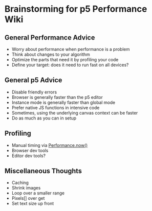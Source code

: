 Brainstorming for p5 Performance Wiki
=====================================

General Performance Advice
--------------------------

-	Worry about performance when performance is a problem
-	Think about changes to your algorithm
-	Optimize the parts that need it by profiling your code
-	Define your target: does it need to run fast on all devices?

General p5 Advice
-----------------

-	Disable friendly errors
-	Browser is generally faster than the p5 editor
-	Instance mode is generally faster than global mode
-	Prefer native JS functions in intensive code
-	Sometimes, using the underlying canvas context can be faster
-	Do as much as you can in setup

Profiling
---------

-	Manual timing via [Performance.now()](https://developer.mozilla.org/en-US/docs/Web/API/Performance/now)
-	Browser dev tools
-	Editor dev tools?

Miscellaneous Thoughts
----------------------

-	Caching
-	Shrink images
-	Loop over a smaller range
-	Pixels[] over get
-	Set text size up front
